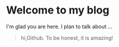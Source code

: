 # Welcome to my blog

I'm glad you are here. I plan to talk about ...

> hi,Github. To be honest, it is amazing!
